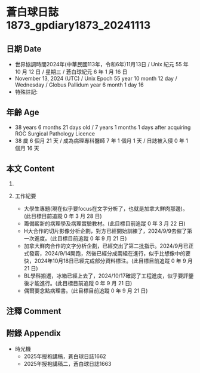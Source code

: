 [_metadata_:encoding]: - "utf-8"
[_metadata_:language]: - "zh-Hant-TW"
[_metadata_:fileformat]: - "markdown"
[_metadata_:MIME_type]: - "text/plain"
[_metadata_:markdown_version]: - "commonmark version 0.30"
[_metadata_:markdown_spec]: - "https://spec.commonmark.org/0.30/"

# 蒼白球日誌1873_gpdiary1873_20241113 #

## 日期 Date ##

* 世界協調時間2024年(中華民國113年，令和6年)11月13日 / Unix 紀元 55 年 10 月 12 日 / 星期三 / 蒼白球紀元 6 年 1 月 16 日
* November 13, 2024 (UTC) / Unix Epoch 55 year 10 month 12 day / Wednesday / Globus Pallidum year 6 month 1 day 16
* 特殊註記:

## 年齡 Age ##

* 38 years 6 months 21 days old / 7 years 1 months 1 days after acquiring ROC Surgical Pathology Licence
* 38 歲 6 個月 21 天 / 成為病理專科醫師 7 年 1 個月 1 天 / 日誌被入侵 0 年 1 個月 16 天

## 本文 Content ##

1. 

2. 工作紀要

    - 大學生專題(現在似乎要focus在文字分析了，也就是加拿大鮮肉那邊)。(此目標目前追蹤 0 年 3 月 28 日)
    - 籌備嶄新的病理學及病理實驗教材。(此目標目前追蹤 0 年 3 月 22 日)
    - H大合作的切片影像分析企劃，對方已經開始訓練了，2024/9/9去催了第一次進度。(此目標目前追蹤 0 年 9 月 21 日)
    - 加拿大鮮肉合作的文字分析企劃，已經交出了第二批指示。2024/9月已正式發薪，2024/9/14開跑，然後已經分成兩組在進行，似乎比想像中的要快，2024年10月18日已經完成部分資料標注。(此目標目前追蹤 0 年 9 月 21 日)
    - BL學科搬遷，冰箱已經上去了，2024/10/17確認了工程進度，似乎要評鑒後才能進行。(此目標目前追蹤 0 年 9 月 21 日)
    - 偶爾要念點病理書。(此目標目前追蹤 0 年 9 月 21 日)

## 注釋 Comment ##


## 附錄 Appendix ##

* 時光機
    - 2025年授袍講稿，蒼白球日誌1662
    - 2025年授袍講稿二，蒼白球日誌1663
